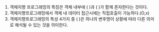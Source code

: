 1. 객체지향 프로그래밍의 특징은 객체 내부에 (    )과 (     )가 함께 존자한다는 것이다.
2. 객체지향프로그래밍에서 객체 내 데이터 접근시에는 직접호출이 가능하다.(O,x)
3. 객체지향프로그래밍의 특성 4가지 중 (     )은 하나의 변후명이 상황에 따라 다른 의미로 해석될 수 있는 것을 의미한다.

